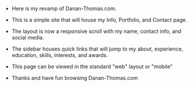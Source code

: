 - Here is my revamp of Danan-Thomas.com. 

- This is a simple site that will house my Info, Portfolio, and Contact page.

- The layout is now a responsive scroll with my name, contact info, and social media. 

- The sidebar houses quick links that will jump to my about, experience, education, skills, interests, and awards.

- This page can be viewed in the standard "web" layout or "mobile"


- Thanks and have fun browsing Danan-Thomas.com